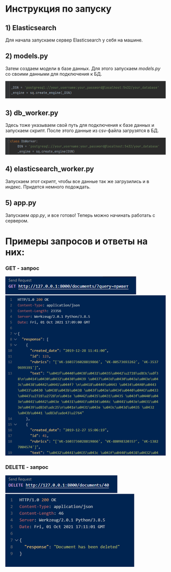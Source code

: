 # Инструкция по запуску

## 1) Elasticsearch
Для начала запускаем сервер Elasticsearch у себя на машине.

## 2) models.py
Затем создаем модели в базе данных. Для этого запускаем *models.py* со своими
данными для подключения к БД.

![Screenshot](images/models_data.png)

## 3) db_worker.py
Здесь тоже указываем свой путь для подключения к базе данных и запускаем скрипт. После этого
данные из csv-файла загрузятся в БД.

![Screenshot](images/db_worker_data.png)

## 4) elasticsearch_worker.py
Запускаем этот скрипт, чтобы все данные так же загрузились и в индекс. Придется немного 
подождать.

## 5) app.py
Запускаем *app.py*, и все готово! Теперь можно начинать работать с сервером.


# Примеры запросов и ответы на них:
### GET - запрос

![Screenshot](images/get1.png)
![Screenshot](images/get2.png)

### DELETE - запрос

![Screenshot](images/delete1.png)
![Screenshot](images/delete2.png)
